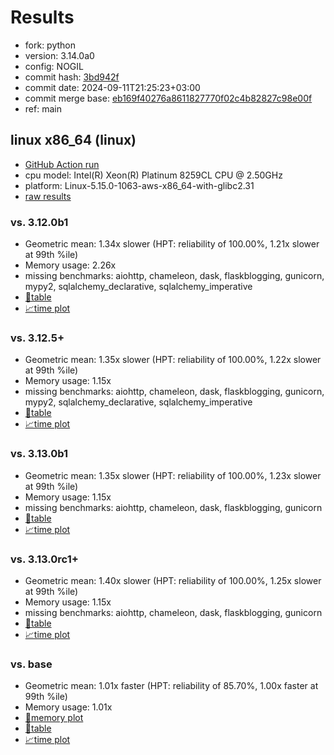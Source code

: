 # Results

- fork: python
- version: 3.14.0a0
- config: NOGIL
- commit hash: [3bd942f](https://github.com/python/cpython/commit/3bd942f)
- commit date: 2024-09-11T21:25:23+03:00
- commit merge base: [eb169f40276a8611827770f02c4b82827c98e00f](https://github.com/python/cpython/commit/eb169f40276a8611827770f02c4b82827c98e00f)
- ref: main

## linux x86_64 (linux)

- [GitHub Action run](https://github.com/facebookexperimental/free-threading-benchmarking/actions/runs/10819936093)
- cpu model: Intel(R) Xeon(R) Platinum 8259CL CPU @ 2.50GHz
- platform: Linux-5.15.0-1063-aws-x86_64-with-glibc2.31
- [raw results](bm-20240911-linux-x86_64-python-main-3.14.0a0-3bd942f.json)

### vs. 3.12.0b1

- Geometric mean: 1.34x slower (HPT: reliability of 100.00%, 1.21x slower at 99th %ile)
- Memory usage: 2.26x
- missing benchmarks: aiohttp, chameleon, dask, flaskblogging, gunicorn, mypy2, sqlalchemy_declarative, sqlalchemy_imperative
- [📄table](bm-20240911-linux-x86_64-python-main-3.14.0a0-3bd942f-vs-3.12.0b1.md)
- [📈time plot](bm-20240911-linux-x86_64-python-main-3.14.0a0-3bd942f-vs-3.12.0b1.svg)

### vs. 3.12.5+

- Geometric mean: 1.35x slower (HPT: reliability of 100.00%, 1.22x slower at 99th %ile)
- Memory usage: 1.15x
- missing benchmarks: aiohttp, chameleon, dask, flaskblogging, gunicorn, mypy2, sqlalchemy_declarative, sqlalchemy_imperative
- [📄table](bm-20240911-linux-x86_64-python-main-3.14.0a0-3bd942f-vs-3.12.5%2B.md)
- [📈time plot](bm-20240911-linux-x86_64-python-main-3.14.0a0-3bd942f-vs-3.12.5%2B.svg)

### vs. 3.13.0b1

- Geometric mean: 1.35x slower (HPT: reliability of 100.00%, 1.23x slower at 99th %ile)
- Memory usage: 1.15x
- missing benchmarks: aiohttp, chameleon, dask, flaskblogging, gunicorn
- [📄table](bm-20240911-linux-x86_64-python-main-3.14.0a0-3bd942f-vs-3.13.0b1.md)
- [📈time plot](bm-20240911-linux-x86_64-python-main-3.14.0a0-3bd942f-vs-3.13.0b1.svg)

### vs. 3.13.0rc1+

- Geometric mean: 1.40x slower (HPT: reliability of 100.00%, 1.25x slower at 99th %ile)
- Memory usage: 1.15x
- missing benchmarks: aiohttp, chameleon, dask, flaskblogging, gunicorn
- [📄table](bm-20240911-linux-x86_64-python-main-3.14.0a0-3bd942f-vs-3.13.0rc1%2B.md)
- [📈time plot](bm-20240911-linux-x86_64-python-main-3.14.0a0-3bd942f-vs-3.13.0rc1%2B.svg)

### vs. base

- Geometric mean: 1.01x faster (HPT: reliability of 85.70%, 1.00x faster at 99th %ile)
- Memory usage: 1.01x
- [🧠memory plot](bm-20240911-linux-x86_64-python-main-3.14.0a0-3bd942f-vs-base-mem.svg)
- [📄table](bm-20240911-linux-x86_64-python-main-3.14.0a0-3bd942f-vs-base.md)
- [📈time plot](bm-20240911-linux-x86_64-python-main-3.14.0a0-3bd942f-vs-base.svg)

